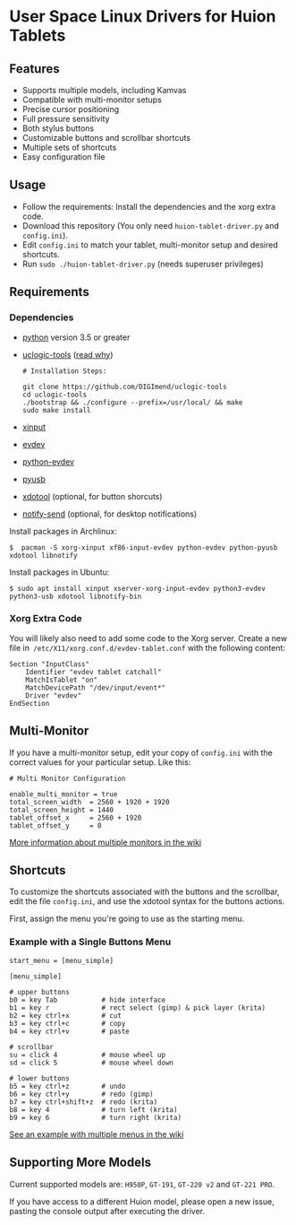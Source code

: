 # User Space Linux Drivers for Huion Tablets

## Features

 * Supports multiple models, including Kamvas
 * Compatible with multi-monitor setups
 * Precise cursor positioning
 * Full pressure sensitivity
 * Both stylus buttons
 * Customizable buttons and scrollbar shortcuts
 * Multiple sets of shortcuts
 * Easy configuration file


## Usage

 * Follow the requirements: Install the dependencies and the xorg extra code.
 * Download this repository (You only need `huion-tablet-driver.py` and `config.ini`).
 * Edit `config.ini` to match your tablet, multi-monitor setup and desired shortcuts.
 * Run `sudo ./huion-tablet-driver.py` (needs superuser privileges)


## Requirements

### Dependencies

 * [python](https://www.python.org/) version 3.5 or greater
 * [uclogic-tools](https://github.com/DIGImend/uclogic-tools) ([read why][2])

    ```
    # Installation Steps:

    git clone https://github.com/DIGImend/uclogic-tools
    cd uclogic-tools
    ./bootstrap && ./configure --prefix=/usr/local/ && make
    sudo make install
    ```

 * [xinput](https://wiki.archlinux.org/index.php/Xinput)
 * [evdev](https://wiki.gentoo.org/wiki/Evdev)
 * [python-evdev](https://github.com/gvalkov/python-evdev)
 * [pyusb](https://walac.github.io/pyusb/)
 * [xdotool][7] (optional, for button shorcuts)
 * [notify-send][8] (optional, for desktop notifications)

[2]: https://github.com/benthor/HuionKamvasGT191LinuxDriver/issues/1#issuecomment-351207116
[7]: http://www.semicomplete.com/projects/xdotool/
[8]: https://wiki.archlinux.org/index.php/Desktop_notifications


Install packages in Archlinux:

```
$  pacman -S xorg-xinput xf86-input-evdev python-evdev python-pyusb xdotool libnotify
```

Install packages in Ubuntu:
```
$ sudo apt install xinput xserver-xorg-input-evdev python3-evdev python3-usb xdotool libnotify-bin
```

### Xorg Extra Code

You will likely also need to add some code to the Xorg server.
Create a new file in` /etc/X11/xorg.conf.d/evdev-tablet.conf` with the following content:

```
Section "InputClass"
	Identifier "evdev tablet catchall"
	MatchIsTablet "on"
	MatchDevicePath "/dev/input/event*"
	Driver "evdev"
EndSection
```

## Multi-Monitor

If you have a multi-monitor setup, edit your copy of `config.ini`
with the correct values for your particular setup. Like this:

```
# Multi Monitor Configuration

enable_multi_monitor = true
total_screen_width  = 2560 + 1920 + 1920
total_screen_height = 1440
tablet_offset_x     = 2560 + 1920
tablet_offset_y     = 0
```

[More information about multiple monitors in the wiki](https://github.com/joseluis/huion-linux-drivers/wiki/Multi-Monitor)


## Shortcuts

To customize the shortcuts associated with the buttons and the scrollbar,
edit the file `config.ini`, and use the xdotool syntax for the buttons actions.

First, assign the menu you're going to use as the starting menu.

### Example with a Single Buttons Menu

```
start_menu = [menu_simple]

[menu_simple]

# upper buttons
b0 = key Tab           # hide interface
b1 = key r             # rect select (gimp) & pick layer (krita)
b2 = key ctrl+x        # cut
b3 = key ctrl+c        # copy
b4 = key ctrl+v        # paste

# scrollbar
su = click 4           # mouse wheel up
sd = click 5           # mouse wheel down

# lower buttons
b5 = key ctrl+z        # undo
b6 = key ctrl+y        # redo (gimp)
b7 = key ctrl+shift+z  # redo (krita)
b8 = key 4             # turn left (krita)
b9 = key 6             # turn right (krita)
```

[See an example with multiple menus in the wiki](https://github.com/joseluis/huion-linux-drivers/wiki/Buttons-Shortcuts#12-example-with-multiple-menus)


## Supporting More Models

Current supported models are: `H950P`, `GT-191`, `GT-220 v2` and `GT-221 PRO`.

If you have access to a different Huion model, please open a new issue,
pasting the console output after executing the driver.

